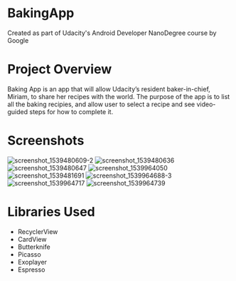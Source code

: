 # BakingApp
Created as part of Udacity's Android Developer NanoDegree course by Google
# Project Overview
Baking App is an app that will allow Udacity’s resident baker-in-chief, Miriam, to share her recipes with the world. The purpose of the app is to list all the baking recipies, and allow user to select a recipe and see video-guided steps for how to complete it.
# Screenshots
![screenshot_1539480609-2](https://user-images.githubusercontent.com/8518978/47229440-c09e7c80-d395-11e8-83b6-e1c323b582e8.png)
![screenshot_1539480636](https://user-images.githubusercontent.com/8518978/47229463-c6945d80-d395-11e8-8a30-4a14e1eff589.png)
![screenshot_1539480647](https://user-images.githubusercontent.com/8518978/47229475-cdbb6b80-d395-11e8-9548-4ed01c4b1d2c.png)
![screenshot_1539964050](https://user-images.githubusercontent.com/8518978/47229487-d1e78900-d395-11e8-85f9-5d8a715695d5.png)
![screenshot_1539481691](https://user-images.githubusercontent.com/8518978/47229489-d3b14c80-d395-11e8-93c5-3d5a249468df.png)
![screenshot_1539964688-3](https://user-images.githubusercontent.com/8518978/47230502-5cc98300-d398-11e8-8aaf-a8daae5f1d21.png)
![screenshot_1539964717](https://user-images.githubusercontent.com/8518978/47230304-e75db280-d397-11e8-84e5-6dcbdcf48ff4.png)
![screenshot_1539964739](https://user-images.githubusercontent.com/8518978/47230320-f17fb100-d397-11e8-83e2-efc31c05c13c.png)
# Libraries Used
- RecyclerView
- CardView
- Butterknife
- Picasso
- Exoplayer
- Espresso

